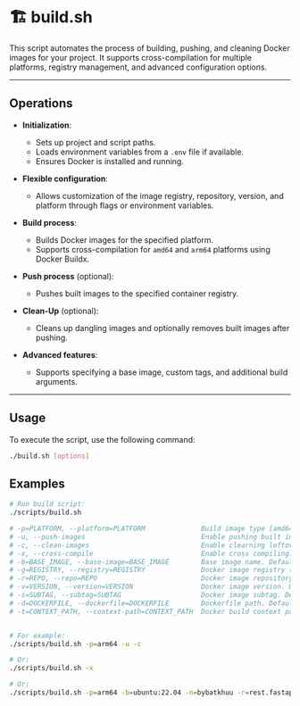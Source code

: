 # 🏗️ build.sh

This script automates the process of building, pushing, and cleaning Docker images for your project. It supports cross-compilation for multiple platforms, registry management, and advanced configuration options.

---

## Operations

- **Initialization**:
    - Sets up project and script paths.
    - Loads environment variables from a `.env` file if available.
    - Ensures Docker is installed and running.

- **Flexible configuration**:
    - Allows customization of the image registry, repository, version, and platform through flags or environment variables.

- **Build process**:
    - Builds Docker images for the specified platform.
    - Supports cross-compilation for `amd64` and `arm64` platforms using Docker Buildx.

- **Push process** (optional):
    - Pushes built images to the specified container registry.

- **Clean-Up** (optional):
    - Cleans up dangling images and optionally removes built images after pushing.

- **Advanced features**:
    - Supports specifying a base image, custom tags, and additional build arguments.

---

## Usage

To execute the script, use the following command:

```sh
./build.sh [options]
```

## Examples

```sh
# Run build script:
./scripts/build.sh

# -p=PLATFORM, --platform=PLATFORM              Build image type [amd64 | arm64]. Default is current platform.
# -u, --push-images                             Enable pushing built images to Docker Registry.
# -c, --clean-images                            Enable clearning leftover images.
# -x, --cross-compile                           Enable cross compiling.
# -b=BASE_IMAGE, --base-image=BASE_IMAGE        Base image name. Default is "ubuntu:22.04".
# -g=REGISTRY, --registry=REGISTRY              Docker image registry (docker registry and username). Default is "bybatkhuu".
# -r=REPO, --repo=REPO                          Docker image repository. Default is "rest.fastapi-orm-template".
# -v=VERSION, --version=VERSION                 Docker image version. Default read from "./src/api/__version__.py" file.
# -s=SUBTAG, --subtag=SUBTAG                    Docker image subtag. Default is "".
# -d=DOCKERFILE, --dockerfile=DOCKERFILE        Dockerfile path. Default is "./Dockerfile".
# -t=CONTEXT_PATH, --context-path=CONTEXT_PATH  Docker build context path. Default is ".".


# For example:
./scripts/build.sh -p=arm64 -u -c

# Or:
./scripts/build.sh -x

# Or:
./scripts/build.sh -p=arm64 -b=ubuntu:22.04 -n=bybatkhuu -r=rest.fastapi-orm-template -v=1.0.0 -s=-arm64 -d=./Dockerfile -t=. -u -c
```
